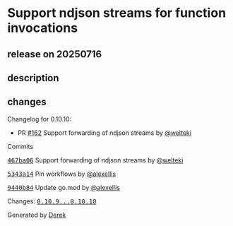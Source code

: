 # Support ndjson streams for function invocations

## release on 20250716
## description
## changes
Changelog for 0.10.10:

* PR <a class="issue-link js-issue-link" data-error-text="Failed to load title" data-id="3163362221" data-permission-text="Title is private" data-url="https://github.com/openfaas/of-watchdog/issues/162" data-hovercard-type="pull_request" data-hovercard-url="/openfaas/of-watchdog/pull/162/hovercard" href="https://github.com/openfaas/of-watchdog/pull/162">#162</a> Support forwarding of ndjson streams by <a class="user-mention notranslate" data-hovercard-type="user" data-hovercard-url="/users/welteki/hovercard" data-octo-click="hovercard-link-click" data-octo-dimensions="link_type:self" href="https://github.com/welteki">@welteki</a>

Commits  

<a class="commit-link" data-hovercard-type="commit" data-hovercard-url="https://github.com/openfaas/of-watchdog/commit/467ba069d6b200d6a414075cf6e09ed53fb48e10/hovercard" href="https://github.com/openfaas/of-watchdog/commit/467ba069d6b200d6a414075cf6e09ed53fb48e10"><tt>467ba06</tt></a> Support forwarding of ndjson streams by <a class="user-mention notranslate" data-hovercard-type="user" data-hovercard-url="/users/welteki/hovercard" data-octo-click="hovercard-link-click" data-octo-dimensions="link_type:self" href="https://github.com/welteki">@welteki</a>  

<a class="commit-link" data-hovercard-type="commit" data-hovercard-url="https://github.com/openfaas/of-watchdog/commit/5343a141f624f1678d5f9c5ca20d2091b4391bda/hovercard" href="https://github.com/openfaas/of-watchdog/commit/5343a141f624f1678d5f9c5ca20d2091b4391bda"><tt>5343a14</tt></a> Pin workflows by <a class="user-mention notranslate" data-hovercard-type="user" data-hovercard-url="/users/alexellis/hovercard" data-octo-click="hovercard-link-click" data-octo-dimensions="link_type:self" href="https://github.com/alexellis">@alexellis</a>  

<a class="commit-link" data-hovercard-type="commit" data-hovercard-url="https://github.com/openfaas/of-watchdog/commit/9440b84e8e33fa84ebea3d4262fe51ac59c2036d/hovercard" href="https://github.com/openfaas/of-watchdog/commit/9440b84e8e33fa84ebea3d4262fe51ac59c2036d"><tt>9440b84</tt></a> Update go.mod by <a class="user-mention notranslate" data-hovercard-type="user" data-hovercard-url="/users/alexellis/hovercard" data-octo-click="hovercard-link-click" data-octo-dimensions="link_type:self" href="https://github.com/alexellis">@alexellis</a>

Changes: <a class="commit-link" href="https://github.com/openfaas/of-watchdog/compare/0.10.9...0.10.10"><tt>0.10.9...0.10.10</tt></a>

Generated by <a href="https://github.com/alexellis/derek/">Derek</a>

